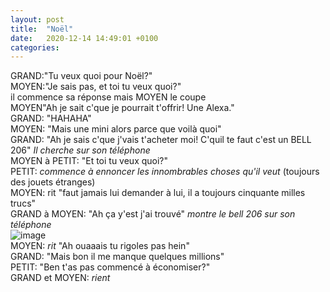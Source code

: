 ```yaml
---
layout: post
title:  "Noël"
date:   2020-12-14 14:49:01 +0100
categories: 
---
```

GRAND:"Tu veux quoi pour Noël?" <br />
MOYEN:"Je sais pas, et toi tu veux quoi?" <br />
il commence sa réponse mais MOYEN le coupe <br />
MOYEN"Ah je sait c'que je pourrait t'offrir! Une Alexa." <br />
GRAND: "HAHAHA" <br />
MOYEN: "Mais une mini alors parce que voilà quoi" <br />
GRAND: "Ah je sais c'que j'vais t'acheter moi! C'quil te faut c'est un BELL 206" _Il cherche sur son téléphone_ <br />
MOYEN à PETIT: "Et toi tu veux quoi?" <br />
PETIT: _commence à ennoncer les innombrables choses qu'il veut_ (toujours des jouets étranges) <br />
MOYEN: rit "faut jamais lui demander à lui, il a toujours cinquante milles trucs" <br />
GRAND à MOYEN: "Ah ça y'est j'ai trouvé" _montre le bell 206 sur son téléphone_ <br />
![image](https://www.helis.com/h2/bell-206-l4.jpg) <br />
MOYEN: _rit_ "Ah ouaaais tu rigoles pas hein" <br />
GRAND: "Mais bon il me manque quelques millions" <br />
PETIT: "Ben t'as pas commencé à économiser?" <br />
GRAND et MOYEN: _rient_

